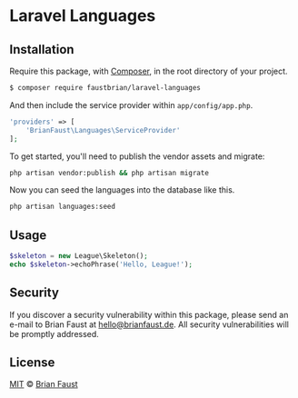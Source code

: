 # Laravel Languages

## Installation

Require this package, with [Composer](https://getcomposer.org/), in the root directory of your project.

``` bash
$ composer require faustbrian/laravel-languages
```

And then include the service provider within `app/config/app.php`.

``` php
'providers' => [
    'BrianFaust\Languages\ServiceProvider'
];
```

To get started, you'll need to publish the vendor assets and migrate:

```bash
php artisan vendor:publish && php artisan migrate
```

Now you can seed the languages into the database like this.

```bash
php artisan languages:seed
```

## Usage

``` php
$skeleton = new League\Skeleton();
echo $skeleton->echoPhrase('Hello, League!');
```

## Security

If you discover a security vulnerability within this package, please send an e-mail to Brian Faust at hello@brianfaust.de. All security vulnerabilities will be promptly addressed.

## License

[MIT](LICENSE) © [Brian Faust](https://brianfaust.de)
